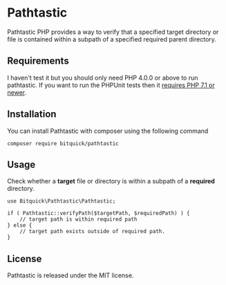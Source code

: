 # Pathtastic

Pathtastic PHP provides a way to verify that a specified target directory or file is contained within a subpath of a specified required parent directory.

## Requirements
I haven't test it but you should only need PHP 4.0.0 or above to run pathtastic.  If you want to run the PHPUnit tests then it [requires PHP 7.1 or newer](https://phpunit.de/announcements/phpunit-7.html).

## Installation

You can install Pathtastic with composer using the following command

```
composer require bitquick/pathtastic
```

## Usage

Check whether a **target** file or directory is within a subpath of a **required** directory.
```
use Bitquick\Pathtastic\Pathtastic;

if ( Pathtastic::verifyPath($targetPath, $requiredPath) ) {
    // target path is within required path
} else {
    // target path exists outside of required path.
}
```

## License
Pathtastic is released under the MIT license.